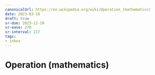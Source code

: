 ```yaml
---
canonicalUrl: https://en.wikipedia.org/wiki/Operation_(mathematics)
date: 2023-03-18
draft: true
sr-due: 2023-12-20
sr-ease: 270
sr-interval: 217
tags:
- inbox
---
```


# Operation (mathematics)